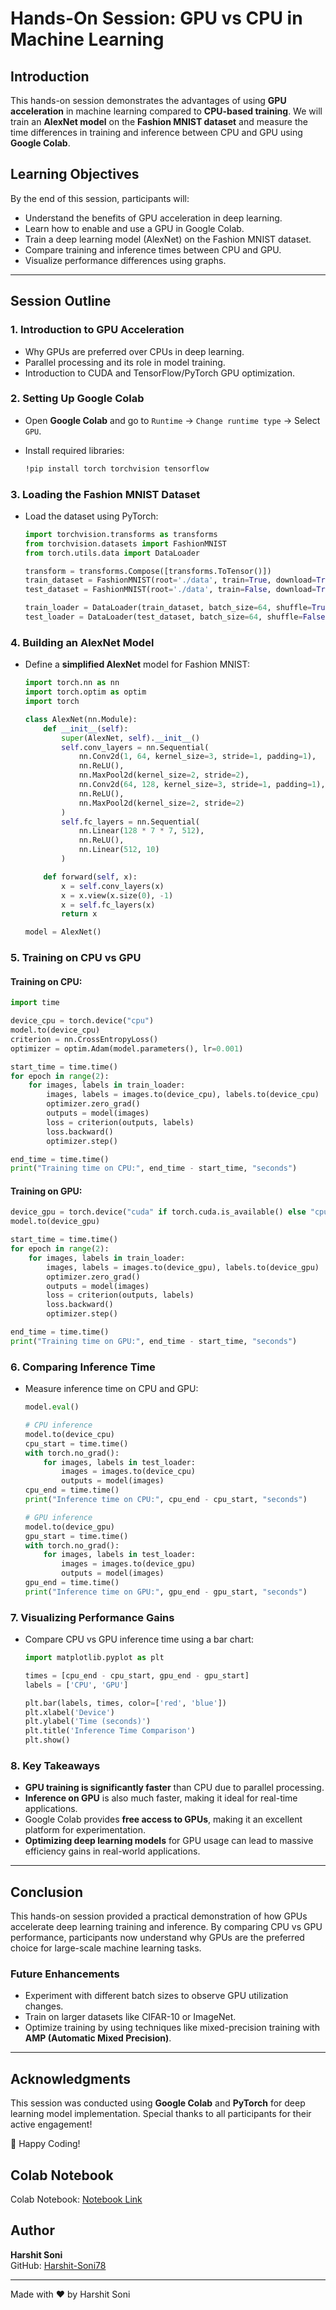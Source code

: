 # Hands-On Session: GPU vs CPU in Machine Learning

## Introduction

This hands-on session demonstrates the advantages of using **GPU acceleration** in machine learning compared to **CPU-based training**. We will train an **AlexNet model** on the **Fashion MNIST dataset** and measure the time differences in training and inference between CPU and GPU using **Google Colab**.

## Learning Objectives

By the end of this session, participants will:

- Understand the benefits of GPU acceleration in deep learning.
- Learn how to enable and use a GPU in Google Colab.
- Train a deep learning model (AlexNet) on the Fashion MNIST dataset.
- Compare training and inference times between CPU and GPU.
- Visualize performance differences using graphs.

---

## Session Outline

### 1. **Introduction to GPU Acceleration**

- Why GPUs are preferred over CPUs in deep learning.
- Parallel processing and its role in model training.
- Introduction to CUDA and TensorFlow/PyTorch GPU optimization.

### 2. **Setting Up Google Colab**

- Open **Google Colab** and go to `Runtime` → `Change runtime type` → Select `GPU`.
- Install required libraries:

  ```bash
  !pip install torch torchvision tensorflow
  ```

### 3. **Loading the Fashion MNIST Dataset**

- Load the dataset using PyTorch:

  ```python
  import torchvision.transforms as transforms
  from torchvision.datasets import FashionMNIST
  from torch.utils.data import DataLoader

  transform = transforms.Compose([transforms.ToTensor()])
  train_dataset = FashionMNIST(root='./data', train=True, download=True, transform=transform)
  test_dataset = FashionMNIST(root='./data', train=False, download=True, transform=transform)

  train_loader = DataLoader(train_dataset, batch_size=64, shuffle=True)
  test_loader = DataLoader(test_dataset, batch_size=64, shuffle=False)
  ```

### 4. **Building an AlexNet Model**

- Define a **simplified AlexNet** model for Fashion MNIST:

  ```python
  import torch.nn as nn
  import torch.optim as optim
  import torch

  class AlexNet(nn.Module):
      def __init__(self):
          super(AlexNet, self).__init__()
          self.conv_layers = nn.Sequential(
              nn.Conv2d(1, 64, kernel_size=3, stride=1, padding=1),
              nn.ReLU(),
              nn.MaxPool2d(kernel_size=2, stride=2),
              nn.Conv2d(64, 128, kernel_size=3, stride=1, padding=1),
              nn.ReLU(),
              nn.MaxPool2d(kernel_size=2, stride=2)
          )
          self.fc_layers = nn.Sequential(
              nn.Linear(128 * 7 * 7, 512),
              nn.ReLU(),
              nn.Linear(512, 10)
          )

      def forward(self, x):
          x = self.conv_layers(x)
          x = x.view(x.size(0), -1)
          x = self.fc_layers(x)
          return x

  model = AlexNet()
  ```

### 5. **Training on CPU vs GPU**

#### **Training on CPU:**

```python
import time

device_cpu = torch.device("cpu")
model.to(device_cpu)
criterion = nn.CrossEntropyLoss()
optimizer = optim.Adam(model.parameters(), lr=0.001)

start_time = time.time()
for epoch in range(2):
    for images, labels in train_loader:
        images, labels = images.to(device_cpu), labels.to(device_cpu)
        optimizer.zero_grad()
        outputs = model(images)
        loss = criterion(outputs, labels)
        loss.backward()
        optimizer.step()

end_time = time.time()
print("Training time on CPU:", end_time - start_time, "seconds")
```

#### **Training on GPU:**

```python
device_gpu = torch.device("cuda" if torch.cuda.is_available() else "cpu")
model.to(device_gpu)

start_time = time.time()
for epoch in range(2):
    for images, labels in train_loader:
        images, labels = images.to(device_gpu), labels.to(device_gpu)
        optimizer.zero_grad()
        outputs = model(images)
        loss = criterion(outputs, labels)
        loss.backward()
        optimizer.step()

end_time = time.time()
print("Training time on GPU:", end_time - start_time, "seconds")
```

### 6. **Comparing Inference Time**

- Measure inference time on CPU and GPU:

  ```python
  model.eval()

  # CPU inference
  model.to(device_cpu)
  cpu_start = time.time()
  with torch.no_grad():
      for images, labels in test_loader:
          images = images.to(device_cpu)
          outputs = model(images)
  cpu_end = time.time()
  print("Inference time on CPU:", cpu_end - cpu_start, "seconds")

  # GPU inference
  model.to(device_gpu)
  gpu_start = time.time()
  with torch.no_grad():
      for images, labels in test_loader:
          images = images.to(device_gpu)
          outputs = model(images)
  gpu_end = time.time()
  print("Inference time on GPU:", gpu_end - gpu_start, "seconds")
  ```

### 7. **Visualizing Performance Gains**

- Compare CPU vs GPU inference time using a bar chart:

  ```python
  import matplotlib.pyplot as plt

  times = [cpu_end - cpu_start, gpu_end - gpu_start]
  labels = ['CPU', 'GPU']

  plt.bar(labels, times, color=['red', 'blue'])
  plt.xlabel('Device')
  plt.ylabel('Time (seconds)')
  plt.title('Inference Time Comparison')
  plt.show()
  ```

### 8. **Key Takeaways**

- **GPU training is significantly faster** than CPU due to parallel processing.
- **Inference on GPU** is also much faster, making it ideal for real-time applications.
- Google Colab provides **free access to GPUs**, making it an excellent platform for experimentation.
- **Optimizing deep learning models** for GPU usage can lead to massive efficiency gains in real-world applications.

---

## **Conclusion**

This hands-on session provided a practical demonstration of how GPUs accelerate deep learning training and inference. By comparing CPU vs GPU performance, participants now understand why GPUs are the preferred choice for large-scale machine learning tasks.

### **Future Enhancements**

- Experiment with different batch sizes to observe GPU utilization changes.
- Train on larger datasets like CIFAR-10 or ImageNet.
- Optimize training by using techniques like mixed-precision training with **AMP (Automatic Mixed Precision)**.

---

## **Acknowledgments**

This session was conducted using **Google Colab** and **PyTorch** for deep learning model implementation. Special thanks to all participants for their active engagement!

🚀 Happy Coding!

## Colab Notebook

Colab Notebook: [Notebook Link](https://colab.research.google.com/drive/1sCPjRxHXVM3G61QyKONh29asZHFwjrSP?usp=sharing)

## Author

**Harshit Soni**  
GitHub: [Harshit-Soni78](https://github.com/Harshit-Soni78)

---
Made with ❤️ by Harshit Soni
